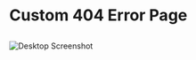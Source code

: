 # Custom 404 Error Page

##

![Desktop Screenshot](https://github.com/vivek32ta/404-error/assets/desktop.png)
